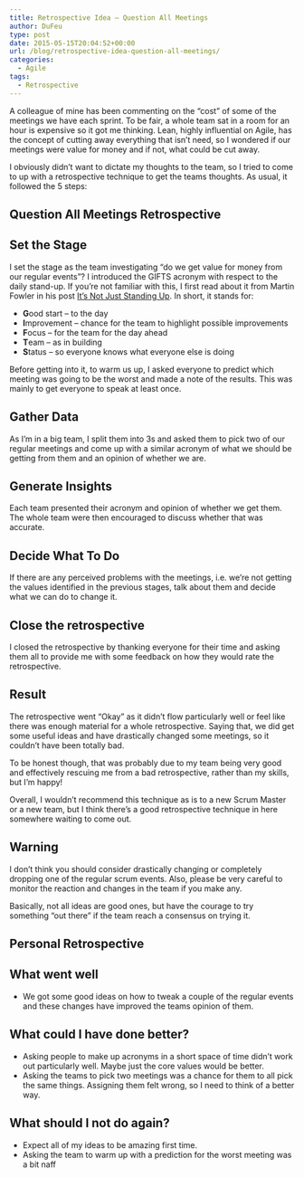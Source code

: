 ```yaml
---
title: Retrospective Idea – Question All Meetings
author: DuFeu
type: post
date: 2015-05-15T20:04:52+00:00
url: /blog/retrospective-idea-question-all-meetings/
categories:
  - Agile
tags:
  - Retrospective
---
```


A colleague of mine has been commenting on the &#8220;cost&#8221; of some of the meetings we have each sprint. To be fair, a whole team sat in a room for an hour is expensive so it got me thinking. Lean, highly influential on Agile, has the concept of cutting away everything that isn&#8217;t need, so I wondered if our meetings were value for money and if not, what could be cut away.

I obviously didn&#8217;t want to dictate my thoughts to the team, so I tried to come to up with a retrospective technique to get the teams thoughts. As usual, it followed the 5 steps:

## Question All Meetings Retrospective

## Set the Stage

I set the stage as the team investigating &#8220;do we get value for money from our regular events&#8221;? I introduced the GIFTS acronym with respect to the daily stand-up. If you&#8217;re not familiar with this, I first read about it from Martin Fowler in his post [It&#8217;s Not Just Standing Up][1]. In short, it stands for:

- **G**ood start &#8211; to the day
- **I**mprovement &#8211; chance for the team to highlight possible improvements
- **F**ocus &#8211; for the team for the day ahead
- **T**eam &#8211; as in building
- **S**tatus &#8211; so everyone knows what everyone else is doing

Before getting into it, to warm us up, I asked everyone to predict which meeting was going to be the worst and made a note of the results. This was mainly to get everyone to speak at least once.

## Gather Data

As I&#8217;m in a big team, I split them into 3s and asked them to pick two of our regular meetings and come up with a similar acronym of what we should be getting from them and an opinion of whether we are.

## Generate Insights

Each team presented their acronym and opinion of whether we get them. The whole team were then encouraged to discuss whether that was accurate.

## Decide What To Do

If there are any perceived problems with the meetings, i.e. we&#8217;re not getting the values identified in the previous stages, talk about them and decide what we can do to change it.

## Close the retrospective

I closed the retrospective by thanking everyone for their time and asking them all to provide me with some feedback on how they would rate the retrospective.

## Result

The retrospective went &#8220;Okay&#8221; as it didn&#8217;t flow particularly well or feel like there was enough material for a whole retrospective. Saying that, we did get some useful ideas and have drastically changed some meetings, so it couldn&#8217;t have been totally bad.

To be honest though, that was probably due to my team being very good and effectively rescuing me from a bad retrospective, rather than my skills, but I&#8217;m happy!

Overall, I wouldn&#8217;t recommend this technique as is to a new Scrum Master or a new team, but I think there&#8217;s a good retrospective technique in here somewhere waiting to come out.

## Warning

I don&#8217;t think you should consider drastically changing or completely dropping one of the regular scrum events. Also, please be very careful to monitor the reaction and changes in the team if you make any.

Basically, not all ideas are good ones, but have the courage to try something &#8220;out there&#8221; if the team reach a consensus on trying it.

## Personal Retrospective

## What went well

- We got some good ideas on how to tweak a couple of the regular events and these changes have improved the teams opinion of them.

## What could I have done better?

- Asking people to make up acronyms in a short space of time didn&#8217;t work out particularly well. Maybe just the core values would be better.
- Asking the teams to pick two meetings was a chance for them to all pick the same things. Assigning them felt wrong, so I need to think of a better way.

## What should I not do again?

- Expect all of my ideas to be amazing first time.
- Asking the team to warm up with a prediction for the worst meeting was a bit naff

[1]: http://www.martinfowler.com/articles/itsNotJustStandingUp.html
